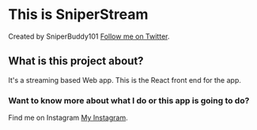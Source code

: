 # This is SniperStream

Created by SniperBuddy101 [Follow me on Twitter](https://twitter.com/shreyashkarnik).

## What is this project about?

It's a streaming based Web app. This is the React front end for the app.

### Want to know more about what I do or this app is going to do?

Find me on Instagram [My Instagram](https://instagram.com/shreyashkarnik).